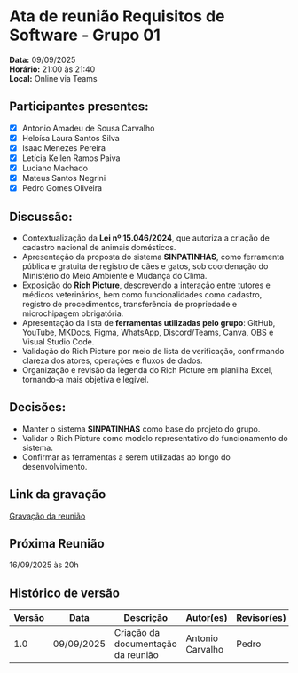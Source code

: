 # Ata de reunião Requisitos de Software - Grupo 01  
**Data:** 09/09/2025  
**Horário:** 21:00 às 21:40  
**Local:** Online via Teams  

## Participantes presentes:  
- [x] Antonio Amadeu de Sousa Carvalho  
- [x] Heloísa Laura Santos Silva  
- [x] Isaac Menezes Pereira  
- [x] Letícia Kellen Ramos Paiva  
- [x] Luciano Machado  
- [x] Mateus Santos Negrini  
- [x] Pedro Gomes Oliveira  

## Discussão:  
* Contextualização da **Lei nº 15.046/2024**, que autoriza a criação de cadastro nacional de animais domésticos.  
* Apresentação da proposta do sistema **SINPATINHAS**, como ferramenta pública e gratuita de registro de cães e gatos, sob coordenação do Ministério do Meio Ambiente e Mudança do Clima.  
* Exposição do **Rich Picture**, descrevendo a interação entre tutores e médicos veterinários, bem como funcionalidades como cadastro, registro de procedimentos, transferência de propriedade e microchipagem obrigatória.  
* Apresentação da lista de **ferramentas utilizadas pelo grupo**: GitHub, YouTube, MKDocs, Figma, WhatsApp, Discord/Teams, Canva, OBS e Visual Studio Code.  
* Validação do Rich Picture por meio de lista de verificação, confirmando clareza dos atores, operações e fluxos de dados.  
* Organização e revisão da legenda do Rich Picture em planilha Excel, tornando-a mais objetiva e legível.  

## Decisões:  
* Manter o sistema **SINPATINHAS** como base do projeto do grupo.  
* Validar o Rich Picture como modelo representativo do funcionamento do sistema.  
* Confirmar as ferramentas a serem utilizadas ao longo do desenvolvimento.  

## Link da gravação  
[Gravação da reunião](https://youtu.be/UGXlQqBkPDU)  

## Próxima Reunião  
16/09/2025 às 20h  

## Histórico de versão  
Versão | Data | Descrição | Autor(es) | Revisor(es)  
-------- | ------ | ------ | ---------- | ----------  
1.0 | 09/09/2025 | Criação da documentação da reunião | Antonio Carvalho | Pedro  
